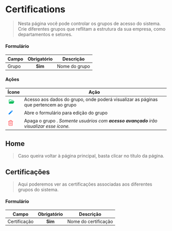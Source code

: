 # Certifications

> Nesta página você pode controlar os grupos de acesso do sistema. Crie diferentes grupos que reflitam a estrutura da sua empresa, como departamentos e setores.

#### Formulário

| Campo | Obrigatório | Descrição     |
| ----- | :---------: | ------------- |
| Grupo |   **Sim**   | Nome do grupo |

#### Ações

| Ícone                                      | Ação                                                                                   |
| ------------------------------------------ | -------------------------------------------------------------------------------------- |
| ![logo](../../assets/icons/FolderOpen.png) | Acesso aos dados do grupo, onde poderá visualizar as páginas que pertencem ao grupo    |
| ![logo](../../assets/icons/Pencil.png)     | Abre o formulário para edição do grupo                                                 |
| ![logo](../../assets/icons/Trash.png)      | Apaga o grupo . _Somente usuários com **acesso avançado** irão visualizar esse ícone._ |

## Home

> Caso queira voltar à página principal, basta clicar no título da página.

## Certificações

> Aqui poderemos ver as certificações associadas aos diferentes grupos do sistema.

#### Formulário

| Campo        | Obrigatório | Descrição            |
| ------------ | :---------: | -------------------- |
| Certificação |   **Sim**   | Nome do certificação |
